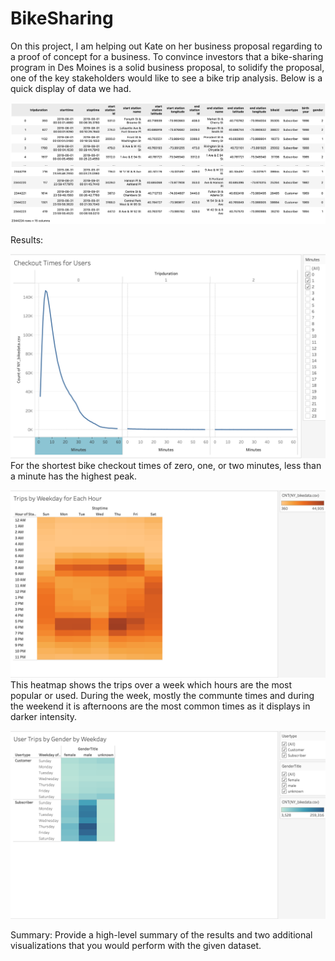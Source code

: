 # BikeSharing

On this project, I am helping out Kate on her business proposal regarding to a proof of concept for a business. To convince investors that a bike-sharing program in Des Moines is a solid business proposal, to solidify the proposal, one of the key stakeholders would like to see a bike trip analysis. Below is a quick display of data we had.


![dataframe.png](images/dataframe.png)

Results:

![checkouttimesforusers.png](images/checkouttimesforusers.png)
For the shortest bike checkout times of zero, one, or two minutes, less than a minute has the highest peak.


![heatmapusertripsweekday.png](images/heatmapusertripsweekday.png)
This heatmap shows the trips over a week which hours are the most popular or used. During the week, mostly the communte times and during the weekend it is afternoons are the most common times as it displays in darker intensity.

![usertripsbygenderweekday.png](images/usertripsbygenderweekday.png)


Summary: Provide a high-level summary of the results and two additional visualizations that you would perform with the given dataset.